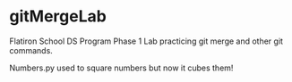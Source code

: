 # gitMergeLab
Flatiron School DS Program Phase 1 Lab practicing git merge and other git commands.

Numbers.py used to square numbers but now it cubes them!
